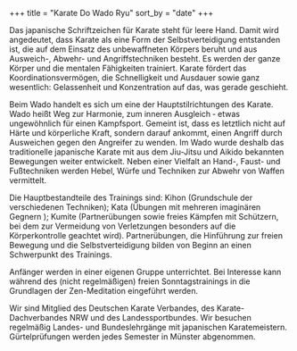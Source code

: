 +++
title = "Karate Do Wado Ryu"
sort_by = "date"
+++

Das japanische Schriftzeichen für Karate steht für leere Hand. Damit wird angedeutet, dass Karate als eine Form der
Selbstverteidigung entstanden ist, die auf dem Einsatz des unbewaffneten Körpers beruht und aus Ausweich-, Abwehr- und
Angriffstechniken besteht. Es werden der ganze Körper und die mentalen Fähigkeiten trainiert. Karate fördert das
Koordinationsvermögen, die Schnelligkeit und Ausdauer sowie ganz wesentlich: Gelassenheit und Konzentration auf das, was
gerade geschieht.

Beim Wado handelt es sich um eine der Hauptstilrichtungen des Karate. Wado heißt Weg zur Harmonie, zum inneren Ausgleich
‑ etwas ungewöhnlich für einen Kampfsport. Gemeint ist, dass es letztlich nicht auf Härte und körperliche Kraft, sondern
darauf ankommt, einen Angriff durch Ausweichen gegen den Angreifer zu wenden. Im Wado wurde deshalb das traditionelle
japanische Karate mit aus dem Jiu-Jitsu und Aikido bekannten Bewegungen weiter entwickelt. Neben einer Vielfalt an
Hand-, Faust- und Fußtechniken werden Hebel, Würfe und Techniken zur Abwehr von Waffen vermittelt.

Die Hauptbestandteile des Trainings sind: Kihon (Grundschule der verschiedenen Techniken); Kata (Übungen mit mehreren
imaginären Gegnern ); Kumite (Partnerübungen sowie freies Kämpfen mit Schützern, bei dem zur Vermeidung von Verletzungen
besonders auf die Körperkontrolle geachtet wird). Partnerübungen, die Hinführung zur freien Bewegung und die
Selbstverteidigung bilden von Beginn an einen Schwerpunkt des Trainings.

Anfänger werden in einer eigenen Gruppe unterrichtet. Bei Interesse kann während des (nicht regelmäßigen) freien
Sonntagstrainings in die Grundlagen der Zen-Meditation eingeführt werden.

Wir sind Mitglied des Deutschen Karate Verbandes, des Karate-Dachverbandes NRW und des Landessportbundes. Wir besuchen
regelmäßig Landes- und Bundeslehrgänge mit japanischen Karatemeistern. Gürtelprüfungen werden jedes Semester in Münster
abgenommen.
